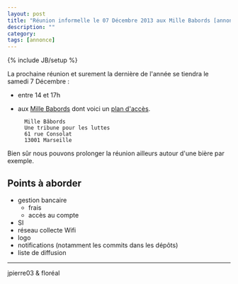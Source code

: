 ```yaml
---
layout: post
title: "Réunion informelle le 07 Décembre 2013 aux Mille Babords [annonce]"
description: ""
category:
tags: [annonce]
---
```

{% include JB/setup %}

La prochaine réunion et surement la dernière de l'année se tiendra le samedi 7 Décembre :

* entre 14 et 17h
* aux [Mille Babords](http://www.millebabords.org/) dont voici un [plan d'accès](http://osm.org/go/xVvjMxZcN).

		Mille Bâbords
		Une tribune pour les luttes
		61 rue Consolat
		13001 Marseille
 
Bien sûr nous pouvons prolonger la réunion ailleurs autour d'une bière par exemple.

## Points à aborder

* gestion bancaire
	- frais
	- accès au compte
* SI
* réseau collecte Wifi
* logo
* notifications (notamment les commits dans les dépôts)
* liste de diffusion

---
jpierre03 & floréal

